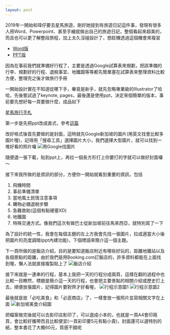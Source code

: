 ```yaml
---
layout: post
---
```

2019年一開始和瑋仔要去星馬旅遊，剛好她提到有旅遊日記這件事，發現有很多人用Word、Powerpoint、甚至手繪就做出自己的旅遊日記，整個看起來超美的，而且也可以更了解整段旅程，加上太久沒碰設計了，想趁機透過這個機會來複習
- [Word版](https://joyce8.com/travelling-book-diy2/)
- [PPT版](http://a0325a2000.pixnet.net/blog/post/341299155-%E3%80%8E%E5%88%86%E4%BA%AB%E3%80%8F%E7%94%A8ppt%E4%B9%9F%E5%8F%AF%E4%BB%A5%E8%87%AA%E8%A3%BD%E7%B0%A1%E6%98%93%E6%97%85%E9%81%8A%E6%89%8B%E5%86%8A-%E2%9D%A4%28%E6%9D%B1)

因為在事前我們就準備好行程了，主要是透過Google試算表來規劃，把該準備的行李、規劃好的行程、退稅事宜、地鐵圖等等都先簡單塞在試算表來整理資料比較方便，整理完之後才做旅行手冊

一開始設計實在不知道從哪下手，畢竟是新手，就先忽略專業級的Illustrator了哈哈，先後嘗試過了keynote, pages，最後還是使用ppt，決定來個簡單的版本，事前要先想好每一頁要做什麼，成品如下

[星馬旅行手札](https://drive.google.com/file/d/1utZnvex3xj52ZH6uj_im23CZH-lbFQO0/view?usp=sharing)

第一步是先把ppt改成直式，參考[這篇](https://support.office.com/zh-tw/article/%E5%B0%87-powerpoint-%E4%B8%AD%E7%9A%84%E9%A0%81%E9%9D%A2%E6%96%B9%E5%90%91%E8%AE%8A%E6%9B%B4%E7%82%BA%E7%9B%B4%E5%90%91%E6%88%96%E6%A9%AB%E5%90%91-9e64b176-7d80-4390-84d2-f61247209780)

改好格式後首先要做的是封面，這時就先Google新加坡的圖片(用英文找會比較多圖片喔)，記得用「搜尋工具」選擇圖片大小，我們選擇大型圖片，就可以找到一堆好看的照片囉
![用Google找圖片](https://i.imgur.com/73qG4cI.png)

隨便選一張下載，貼到ppt上，再拉一個長方形打上你要打的字就可以做好封面囉～

接下來我所做的是資訊的部分，方便你一開始就看到重要的資訊，包括
1. 飛機時間
2. 事前準備清單
3. 當地風土民情注意事項
4. 購物必備退稅步驟
5. 急難救助(這個有點硬塞XD)
6. 地鐵圖
7. 特殊交通方式。像我們這次有做巴士從新加坡前往馬來西亞，就特別寫了一下

為了設計的統一性，我會在每個主題的左上方我會先找一張圖片，拉成適當大小後把圖片的亮度調暗(ppt內建功能)，下個標語來簡介這一個主題。

下一頁所做的是飯店介紹，目的是要知道飯店附近有哪些好玩的，距離地鐵站以及各個景點的距離，由於我們是用Booking.com訂飯店的，許多資料都能在上面找到喔，懶人法就直接複製貼上了
![飯店介紹](https://i.imgur.com/Fpxc7Uk.png)

接下來就是一連串的行程，基本上我把一天的行程分成兩頁，這樣在翻的過程中也比較一目瞭然，標題是簡介這一天的行程，也會把主要景點的相關介紹或歷史打上去，順便放張圖片，記得圖片要對齊才好看喔，
![行程示意圖1](https://i.imgur.com/LMZP4lq.png)
![行程示意圖2](https://i.imgur.com/AeJfn0C.png)

最後就是放「必吃美食」和「必逛商店」了，一樣會放一張照片並寫相關文字在上面
![新加坡美食介紹圖](https://i.imgur.com/j1OAqsl.png)

把檔案做完後就可以去影印店影印了，可以選成小本的，也就是一頁A4會印兩頁，會比較好攜帶而且比較便宜(一頁彩印要5元有點小貴)，封面還可以選特別的紙，整本書花了大概60元，質感不錯呢





